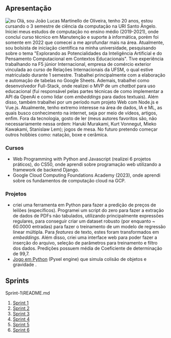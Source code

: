 
## Apresentação
![eu](eu.jpg)
Olá, sou João Lucas Martinello de Oliveira, tenho 20 anos, estou cursando o 3 semestre de ciência da computação na URI Santo Ângelo. Iniciei meus estudos de computação no ensino médio (2019-2021), onde concluí curso técnico em Manutenção e suporte à informática, porém foi somente em 2022 que comecei a me aprofundar mais na área. Atualmente, sou bolsista de iniciação científica na minha universidade, pesquisando sobre o tema "Explorando as Potencialidades da Inteligência Artificial e do Pensamento Computacional em Contextos Educacionais". Tive experiência trabalhando na F5 júnior Internacional, empresa de comércio exterior vinculada ao curso de Relações Internacionais da UFSM, o qual estive matriculado durante 1 semestre. Trabalhei principalmente com a elaboração e automação de tabelas no Google Sheets. Ademais, trabalhei como desenvolvedor Full-Stack, onde realizei o MVP de um *chatbot* para uso educacional (fui responsável pelas partes técnicas de como implementar a API da OpenAi e como lidar com *embeddings* para dados textuais). Além disso, também trabalhei por um período num projeto Web com Node.js e Vue.js. Atualmente, tenho extremo interesse na área de dados, IA e ML, as quais busco conhecimento na internet, seja por meio de vídeos, artigos, enfim. Fora da tecnologia, gosto de ler (meus autores favoritos são, não necessariamente nessa ordem: Haruki Murakami, Kurt Vonnegut, Mieko Kawakami, Stanislaw Lem); jogos de mesa. No futuro pretendo começar outros hobbies como: natação, boxe e cerâmica.

### Cursos
- Web Programming with Python and Javascript (realizei 6 projetos práticos), do CS50, onde aprendi sobre programação web utilizando a framework de backend Django.
- Google Cloud Computing Foundations Academy (2023), onde aprendi sobre os fundamentos de computação cloud na GCP. 

### Projetos
- criei uma ferramenta em Python para fazer a predição de preços de leilões (específicos). Programei um script do zero para fazer a extração de dados de PDFs não tabulados, utilizando principalmente expressões regulares, para conseguir criar um dataset robusto (por enquanto ~ 60.0000 entradas) para fazer o treinamento de um modelo de regressão linear múltipla. Para *features* de texto, estes foram transformados em *embeddings*. Além disso, criei uma interface web para poder fazer a inserção do arquivo, seleção de parâmetros para treinamento e filtro dos dados. Predições possuem média de Coeficiente de determinação de 99,7.
- [Jogo em Python](https://github.com/johnmartinello/ball-physics) (Pyxel engine) que simula colisão de objetos e gravidade .

## Sprints 

Sprint-1\README.md
1. [Sprint 1](Sprint-1/README.md)
2. [Sprint 2](Sprint-2/README.md)
3. [Sprint 3](Sprint-3/README.md)
4. [Sprint 4](Sprint-4/README.md)
5. [Sprint 5](Sprint-5/README.md)
5. [Sprint 6](Sprint-6/README.md)

